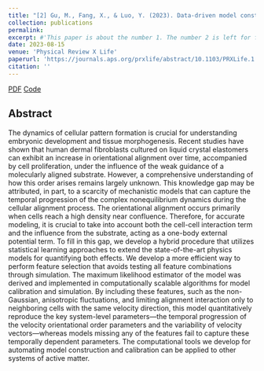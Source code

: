 ```yaml
---
title: "[2] Gu, M., Fang, X., & Luo, Y. (2023). Data-driven model construction for anisotropic dynamics of active matter. PRX Life, 1(1), 013009."
collection: publications
permalink: 
excerpt: #'This paper is about the number 1. The number 2 is left for future work.'
date: 2023-08-15
venue: 'Physical Review X Life'
paperurl: 'https://journals.aps.org/prxlife/abstract/10.1103/PRXLife.1.013009'
citation: ''
---
```







[PDF](https://journals.aps.org/prxlife/abstract/10.1103/PRXLife.1.013009)
[Code](https://github.com/UncertaintyQuantification/data_driven_cell_model)


## Abstract
The dynamics of cellular pattern formation is crucial for understanding embryonic development and tissue morphogenesis. Recent studies have shown that human dermal fibroblasts cultured on liquid crystal elastomers can exhibit an increase in orientational alignment over time, accompanied by cell proliferation, under the influence of the weak guidance of a molecularly aligned substrate. However, a comprehensive understanding of how this order arises remains largely unknown. This knowledge gap may be attributed, in part, to a scarcity of mechanistic models that can capture the temporal progression of the complex nonequilibrium dynamics during the cellular alignment process. The orientational alignment occurs primarily when cells reach a high density near confluence. Therefore, for accurate modeling, it is crucial to take into account both the cell-cell interaction term and the influence from the substrate, acting as a one-body external potential term. To fill in this gap, we develop a hybrid procedure that utilizes statistical learning approaches to extend the state-of-the-art physics models for quantifying both effects. We develop a more efficient way to perform feature selection that avoids testing all feature combinations through simulation. The maximum likelihood estimator of the model was derived and implemented in computationally scalable algorithms for model calibration and simulation. By including these features, such as the non-Gaussian, anisotropic fluctuations, and limiting alignment interaction only to neighboring cells with the same velocity direction, this model quantitatively reproduce the key system-level parameters—the temporal progression of the velocity orientational order parameters and the variability of velocity vectors—whereas models missing any of the features fail to capture these temporally dependent parameters. The computational tools we develop for automating model construction and calibration can be applied to other systems of active matter.
